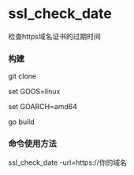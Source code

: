 # ssl_check_date
检查https域名证书的过期时间

### 构建
git clone 

set GOOS=linux

set GOARCH=amd64

go build 

### 命令使用方法
ssl_check_date -url=https://你的域名
